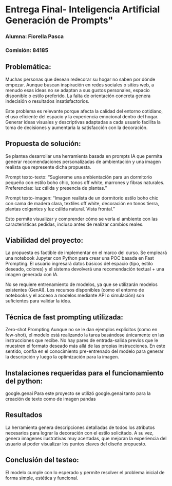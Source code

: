 # **Entrega Final- Inteligencia Artificial Generación de Prompts"** #
### Alumna: Fiorella Pasca
### Comisión: 84185

## Problemática:
Muchas personas que desean redecorar su hogar no saben por dónde empezar. Aunque buscan inspiración en redes sociales o sitios web, a menudo esas ideas no se adaptan a sus gustos personales, espacio disponible o estilo preferido. La falta de orientación concreta genera indecisión o resultados insatisfactorios.

Este problema es relevante porque afecta la calidad del entorno cotidiano, el uso eficiente del espacio y la experiencia emocional dentro del hogar. Generar ideas visuales y descriptivas adaptadas a cada usuario facilita la toma de decisiones y aumentaría la satisfacción con la decoración.


## Propuesta de solución:
Se plantea desarrollar una herramienta basada en prompts IA que permita generar recomendaciones personalizadas de ambientación y una imagen realista que represente dicha propuesta.

Prompt texto-texto:
“Sugiereme una ambientación para un dormitorio pequeño con estilo boho chic, tonos off white, marrones y fibras naturales. Preferencias: luz cálida y presencia de plantas.”

Prompt texto-imagen:
“Imagen realista de un dormitorio estilo boho chic con cama de madera clara, textiles off white, decoración en tonos tierra, plantas colgantes y luz cálida natural. Vista frontal.”

Esto permite visualizar y comprender cómo se vería el ambiente con las características pedidas, incluso antes de realizar cambios reales. 


## Viabilidad del proyecto:
La propuesta es factible de implementar en el marco del curso. Se empleará una notebook Jupyter con Python para crear una POC basada en Fast Prompting. El usuario ingresará datos básicos del espacio (tipo, estilo deseado, colores) y el sistema devolverá una recomendación textual + una imagen generada con IA.

No se requiere entrenamiento de modelos, ya que se utilizarán modelos existentes (GenAI). Los recursos disponibles (como el entorno de notebooks y el acceso a modelos mediante API o simulación) son suficientes para validar la idea.

## Técnica de fast prompting utilizada:

Zero-shot Prompting 
Aunque no se le dan ejemplos explícitos (como en few-shot), el modelo está realizando la tarea basándose únicamente en las instrucciones que recibe. No hay pares de entrada-salida previos que le muestren el formato deseado más allá de las propias instrucciones. En este sentido, confía en el conocimiento pre-entrenado del modelo para generar la descripción y luego la optimización para la imagen.

## Instalaciones requeridas para el funcionamiento del python:
google.genai 
Para este proyecto se utilizó google.genai tanto para la creación de texto como de imagen
pandas

## Resultados
La herramienta genera descripciones detalladas de todos los atributos necesarios para lograr la decoración con el estilo solicitado. A su vez, genera  imagenes ilustrativas muy acertadas, que mejoran la experiencia del usuario al poder visualizar los puntos claves del diseño propuesto.


## Conclusión del testeo:
El modelo cumple con lo esperado y permite resolver el problema inicial de forma simple, estética y funcional.
